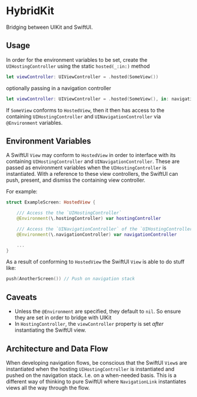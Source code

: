 # HybridKit

Bridging between UIKit and SwiftUI.

## Usage

In order for the environment variables to be set, create the `UIHostingController` using the static `hosted(_:in:)` method

```swift
let viewController: UIViewController = .hosted(SomeView())
```

optionally passing in a navigation controller

```swift
let viewController: UIViewController = .hosted(SomeView(), in: navigationController)
```

If `SomeView` conforms to `HostedView`, then it then has access to the containing `UIHostingController` and `UINavigationController` via `@Environment` variables.

## Environment Variables

A SwiftUI `View` may conform to `HostedView` in order to interface with its containing `UIHostingController` and `UINavigationController`.
These are passed as environment variables when the `UIHostingController` is instantiated.
With a reference to these view controllers, the SwiftUI can push, present, and dismiss the containing view controller.

For example:

```swift
struct ExampleScreen: HostedView {

    /// Access the the `UIHostingController`
    @Environment(\.hostingController) var hostingController

    /// Access the `UINavigationController` of the `UIHostingController`
    @Environment(\.navigationController) var navigationController

    ...
}
```

As a result of conforming to `HostedView` the SwiftUI `View` is able to do stuff like:

```swift
push(AnotherScreen()) // Push on navigation stack
```

## Caveats

* Unless the `@Environment` are specified, they default to `nil`. So ensure they are set in order to bridge with UIKit
* In `HostingController`, the `viewController` property is set *after* instantiating the SwiftUI view.

## Architecture and Data Flow

When developing navigation flows, be conscious that the SwiftUI `View`s are instantiated when the hosting `UIHostingController` is instantiated and pushed on the navigation stack. I.e. on a when-needed basis. This is a different way of thinking to pure SwiftUI where `NavigationLink` instantiates views all the way through the flow.
